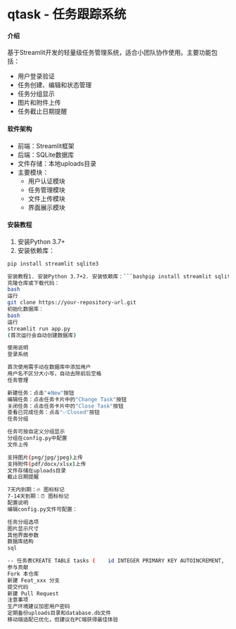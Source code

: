 # qtask - 任务跟踪系统

#### 介绍
基于Streamlit开发的轻量级任务管理系统，适合小团队协作使用。主要功能包括：
- 用户登录验证
- 任务创建、编辑和状态管理
- 任务分组显示
- 图片和附件上传
- 任务截止日期提醒

#### 软件架构
- 前端：Streamlit框架
- 后端：SQLite数据库
- 文件存储：本地uploads目录
- 主要模块：
  - 用户认证模块
  - 任务管理模块
  - 文件上传模块
  - 界面展示模块

#### 安装教程

1. 安装Python 3.7+
2. 安装依赖库：
```bash
pip install streamlit sqlite3

安装教程1. 安装Python 3.7+2. 安装依赖库：```bashpip install streamlit sqlite3
克隆仓库或下载代码：
bash
运行
git clone https://your-repository-url.git
初始化数据库：
bash
运行
streamlit run app.py
(首次运行会自动创建数据库)

使用说明
登录系统

首次使用需手动在数据库中添加用户
用户名不区分大小写，自动去除前后空格
任务管理

新建任务：点击"➕New"按钮
编辑任务：点击任务卡片中的"Change Task"按钮
关闭任务：点击任务卡片中的"Close Task"按钮
查看已完成任务：点击"✅Closed"按钮
任务分组

任务可按自定义分组显示
分组在config.py中配置
文件上传

支持图片(png/jpg/jpeg)上传
支持附件(pdf/docx/xlsx)上传
文件存储在uploads目录
截止日期提醒

7天内到期：🔥 图标标记
7-14天到期：⏰ 图标标记
配置说明
编辑config.py文件可配置：

任务分组选项
图片显示尺寸
其他界面参数
数据库结构
sql

-- 任务表CREATE TABLE tasks (    id INTEGER PRIMARY KEY AUTOINCREMENT,    name TEXT NOT NULL,    due_date TEXT,    details TEXT,    picture BLOB,    attachment TEXT,    remark TEXT DEFAULT 'open',    category TEXT);-- 用户表CREATE TABLE users (    id INTEGER PRIMARY KEY AUTOINCREMENT,    username TEXT UNIQUE NOT NULL,    password TEXT NOT NULL);
参与贡献
Fork 本仓库
新建 Feat_xxx 分支
提交代码
新建 Pull Request
注意事项
生产环境建议加密用户密码
定期备份uploads目录和database.db文件
移动端适配已优化，但建议在PC端获得最佳体验
